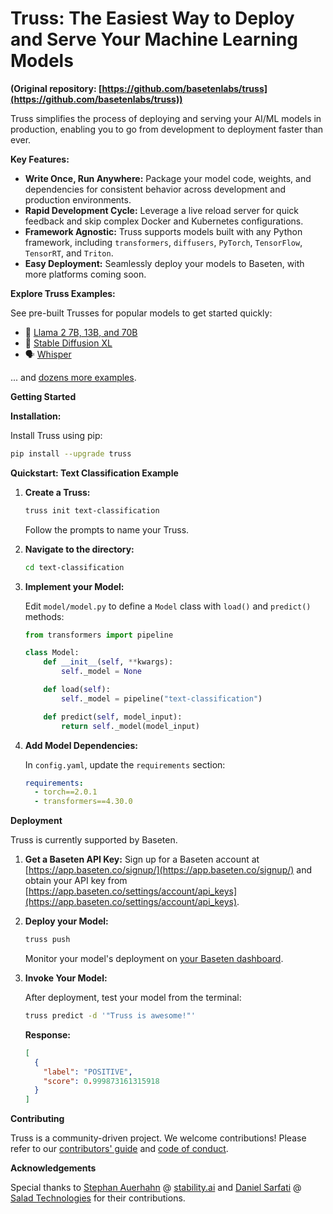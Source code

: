 # Truss: The Easiest Way to Deploy and Serve Your Machine Learning Models

**(Original repository: [https://github.com/basetenlabs/truss](https://github.com/basetenlabs/truss))**

Truss simplifies the process of deploying and serving your AI/ML models in production, enabling you to go from development to deployment faster than ever.

**Key Features:**

*   **Write Once, Run Anywhere:** Package your model code, weights, and dependencies for consistent behavior across development and production environments.
*   **Rapid Development Cycle:** Leverage a live reload server for quick feedback and skip complex Docker and Kubernetes configurations.
*   **Framework Agnostic:** Truss supports models built with any Python framework, including `transformers`, `diffusers`, `PyTorch`, `TensorFlow`, `TensorRT`, and `Triton`.
*   **Easy Deployment:** Seamlessly deploy your models to Baseten, with more platforms coming soon.

**Explore Truss Examples:**

See pre-built Trusses for popular models to get started quickly:

*   🦙 [Llama 2 7B, 13B, and 70B](https://github.com/basetenlabs/truss-examples/tree/main/llama)
*   🎨 [Stable Diffusion XL](https://github.com/basetenlabs/truss-examples/tree/main/stable-diffusion/stable-diffusion-xl-1.0)
*   🗣 [Whisper](https://github.com/basetenlabs/truss-examples/tree/main/whisper/whisper-truss)

... and [dozens more examples](https://github.com/basetenlabs/truss-examples/).

**Getting Started**

**Installation:**

Install Truss using pip:

```bash
pip install --upgrade truss
```

**Quickstart: Text Classification Example**

1.  **Create a Truss:**

    ```bash
    truss init text-classification
    ```

    Follow the prompts to name your Truss.

2.  **Navigate to the directory:**

    ```bash
    cd text-classification
    ```

3.  **Implement your Model:**

    Edit `model/model.py` to define a `Model` class with `load()` and `predict()` methods:

    ```python
    from transformers import pipeline

    class Model:
        def __init__(self, **kwargs):
            self._model = None

        def load(self):
            self._model = pipeline("text-classification")

        def predict(self, model_input):
            return self._model(model_input)
    ```

4.  **Add Model Dependencies:**

    In `config.yaml`, update the `requirements` section:

    ```yaml
    requirements:
      - torch==2.0.1
      - transformers==4.30.0
    ```

**Deployment**

Truss is currently supported by Baseten.

1.  **Get a Baseten API Key:**
    Sign up for a Baseten account at [https://app.baseten.co/signup/](https://app.baseten.co/signup/) and obtain your API key from [https://app.baseten.co/settings/account/api_keys](https://app.baseten.co/settings/account/api_keys).

2.  **Deploy your Model:**

    ```bash
    truss push
    ```

    Monitor your model's deployment on [your Baseten dashboard](https://app.baseten.co/models/).

3.  **Invoke Your Model:**

    After deployment, test your model from the terminal:

    ```bash
    truss predict -d '"Truss is awesome!"'
    ```

    **Response:**

    ```json
    [
      {
        "label": "POSITIVE",
        "score": 0.999873161315918
      }
    ]
    ```

**Contributing**

Truss is a community-driven project. We welcome contributions! Please refer to our [contributors' guide](CONTRIBUTING.md) and [code of conduct](CODE_OF_CONDUCT.md).

**Acknowledgements**

Special thanks to [Stephan Auerhahn](https://github.com/palp) @ [stability.ai](https://stability.ai/) and [Daniel Sarfati](https://github.com/dsarfati) @ [Salad Technologies](https://salad.com/) for their contributions.